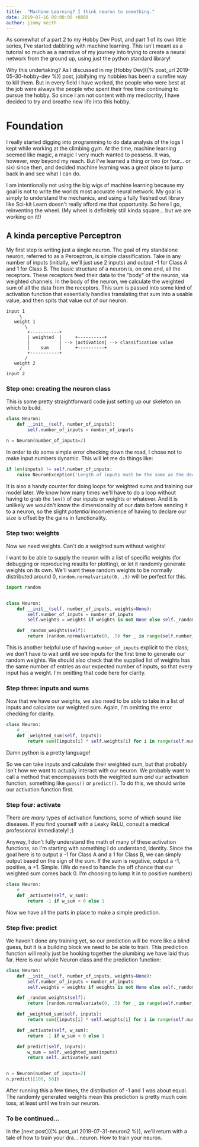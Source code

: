 ```yaml
---
title:  "Machine Learning? I think neuron to something."
date: 2019-07-16 00:00:00 +0800
author: jimmy keith
---
```


As somewhat of a part 2 to my Hobby Dev Post, and part 1 of its own little series, I've started dabbling 
with machine learning. This isn't meant as a tutorial so much as a narrative of my journey into trying to create a 
neural network from the ground up, using just the python standard library! 

<!--more-->

Why this undertaking? As I discussed in my [Hobby Dev]({% post_url 2019-05-30-hobby-dev %}) post, jobifying my hobbies
has been a surefire way to kill them. But in every field I have worked, the people who were best at the job were always
the people who spent their free time continuing to pursue the hobby. So since I am not content with my mediocrity, 
I have decided to try and breathe new life into this hobby. 

# Foundation

I really started digging into programming to do data analysis of the logs I kept while working at the climbing gym. 
At the time, machine learning seemed like magic, a magic I very much wanted to possess. It was, however, _way_ beyond 
my reach. But I've learned a thing or two (or four... or six) since then, and decided machine learning was a great 
place to jump back in and see what I can do.

I am intentionally not using the big wigs of machine learning because my goal is not to write the worlds most accurate
neural network. My goal is simply to understand the mechanics, and using a fully fleshed out library like Sci-kit Learn
doesn't really afford me that opportunity. So here I go, reinventing the wheel. (My wheel is definitely still 
kinda square... but we are working on it!) 

## A kinda perceptive Perceptron

My first step is writing just a single neuron. The goal of my standalone neuron, referred to as a Perceptron, is simple 
classification. Take in any number of inputs (initially, we'll just use 2 inputs) and output -1 for Class A and 1 
for Class B. The basic structure of a neuron is, on one end, all the receptors. These receptors feed their data to the
"body" of the neuron, via weighted channels. In the body of the neuron, we calculate the weighted sum of all the data 
from the receptors. This sum is passed into some kind of activation function that essentially handles translating 
that sum into a usable value, and then spits that value out of our neuron.
```
input 1
     \
   weight 1
       \
        +-----------+
        | weighted  |     +----------+
        |           | --> |activation| --> classification value
        |    sum    |     +----------+
        +-----------+
       /
   weight 2
     /
input 2
```
### Step one: creating the neuron class
This is some pretty straightforward code just setting up our skeleton on which to build.
```python
class Neuron:
    def __init__(self, number_of_inputs):
        self.number_of_inputs = number_of_inputs

n = Neuron(number_of_inputs=2)
```
In order to do some simple error checking down the road, I chose not to make input numbers dynamic. This will let me do
things like:
```python
if len(inputs) != self.number_of_inputs:
    raise NeuronException('Length of inputs must be the same as the declared number of inputs.')
```
It is also a handy counter for doing loops for weighted sums and training our model later. We know how many times we'll
have to do a loop without having to grab the `len()` of our inputs or weights or whatever. And it is unlikely we 
wouldn't know the dimensionality of our data before sending it to a neuron, so the slight _potential_ inconvenience of
having to declare our size is offset by the gains in functionality.
 
### Step two: weights
Now we need weights. Can't do a weighted sum without weights!

I want to be able to supply the neuron with a list of specific weights (for debugging or reproducing results for 
plotting), or let it randomly generate weights on its own. We'll want these random weights to be normally distributed 
around 0, `random.normalvariate(0, .5)` will be perfect for this.
```python
import random


class Neuron:
    def __init__(self, number_of_inputs, weights=None):
        self.number_of_inputs = number_of_inputs
        self.weights = weights if weights is not None else self._random_weights()

    def _random_weights(self):
        return [random.normalvariate(0, .5) for _ in range(self.number_of_inputs)]
```
This is another helpful use of having `number_of_inputs` explicit to the class; we don't have to wait until we see inputs
for the first time to generate our random weights. We should also check that the supplied list of weights has the same
number of entries as our expected number of inputs, so that every input has a weight. I'm omitting that code here for
clarity.

### Step three: inputs and sums
Now that we have our weights, we also need to be able to take in a list of inputs and calculate our weighted sum.
Again, I'm omitting the error checking for clarity.
```python
class Neuron:
    # ...
    def _weighted_sum(self, inputs):
        return sum([inputs[i] * self.weights[i] for i in range(self.number_of_inputs)])
```
Damn python is a pretty language!

So we can take inputs and calculate their weighted sum, but that probably isn't how we want to actually interact with
our neuron. We probably want to call a method that encompasses both the weighted sum _and_ our activation function,
something like `guess()` or `predict()`. To do this, we should write our activation function first.

### Step four: activate
There are _many_ types of activation functions, some of which sound like diseases. If you find yourself with a Leaky ReLU, 
consult a medical professional immediately! ;) 

Anyway, I don't fully understand the math of many of these activation functions, so I'm starting with something I do
understand, identity. Since the goal here is to output a -1 for Class A and a 1 for Class B, we can simply output based
on the sign of the sum. If the sum is negative, output a -1, positive, a +1. Simple. (We do need to handle the off chance
that our weighted sum comes back 0. I'm choosing to lump it in to positive numbers)
```python
class Neuron:
    # ...
    def _activate(self, w_sum):
        return -1 if w_sum < 0 else 1
```
Now we have all the parts in place to make a simple prediction.

### Step five: predict
We haven't done any training yet, so our prediction will be more like a blind guess, but it is a building block we need
to be able to train. This prediction function will really just be hooking together the plumbing we have laid thus far.
Here is our whole Neuron class and the prediction function:
```python
class Neuron:
    def __init__(self, number_of_inputs, weights=None):
        self.number_of_inputs = number_of_inputs
        self.weights = weights if weights is not None else self._random_weights()

    def _random_weights(self):
        return [random.normalvariate(0, .5) for _ in range(self.number_of_inputs)]

    def _weighted_sum(self, inputs):
        return sum([inputs[i] * self.weights[i] for i in range(self.number_of_inputs)])

    def _activate(self, w_sum):
        return -1 if w_sum < 0 else 1

    def predict(self, inputs):
        w_sum = self._weighted_sum(inputs)
        return self._activate(w_sum)


n = Neuron(number_of_inputs=2)
n.predict([100, 50])
```
After running this a few times, the distribution of -1 and 1 was about equal. The randomly generated weights
mean this prediction is pretty much coin toss, at least until we train our neuron.

### To be continued...
In the [next post]({% post_url 2019-07-31-neuron2 %}), we'll return with a tale of how to train your dra... neuron. 
How to train your neuron.
